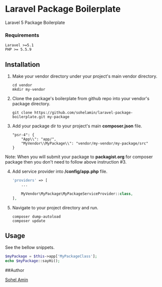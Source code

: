 # Laravel Package Boilerplate
Laravel 5 Package Boilerplate

### Requirements
    Laravel >=5.1
    PHP >= 5.5.9 
    
## Installation

1. Make your vendor directory under your project's main vendor directory.
    ```
    cd vendor
    mkdir my-vendor
    ```
    
2. Clone the package's boilerplate from github repo into your vendor's package directory.
    ```
    git clone https://github.com/sohelamin/laravel-package-boilerplate.git my-package
    ```

3. Add your package dir to your project's main **composer.json** file.
    ```
    "psr-4": {
        "App\\": "app/",
        "MyVendor\\MyPackage\\": "vendor/my-vendor/my-package/src"
    }
    ```
  Note: When you will submit your package to **packagist.org** for composer package then you don't need to follow above instruction #3.

4. Add service provider into **/config/app.php** file.
    ```php
    'providers' => [
        ...
    
        MyVendor\MyPackage\MyPackageServiceProvider::class,
    ],
	```

5. Navigate to your project directory and run.
    ```
    composer dump-autoload
    composer update
    ```


## Usage

See the bellow snippets.

```php
$myPackage = $this->app['MyPackageClass'];
echo $myPackage::sayHi();
```

##Author

<a href="http://www.sohelamin.com">Sohel Amin</a>
